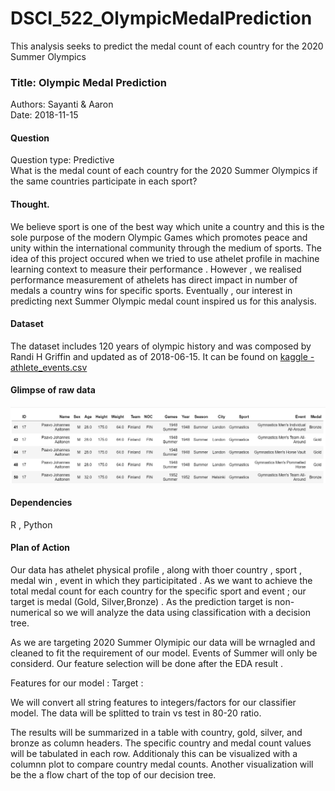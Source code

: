# DSCI_522_OlympicMedalPrediction
This analysis seeks to predict the medal count of each country for the 2020 Summer Olympics

### Title: Olympic Medal Prediction
Authors: Sayanti & Aaron  
Date: 2018-11-15

#### Question
Question type: Predictive  
What is the medal count of each country for the 2020 Summer Olympics if the same countries participate in each sport?

#### Thought.
We believe sport is one of the best way which unite a country and this is the sole purpose of the modern Olympic Games which promotes peace and unity within the international community through the medium of sports. The idea of this project occured when we tried to use athelet profile in machine learning context to measure their performance . However , we realised performance measurement of athelets has direct impact in number of medals a country wins for specific sports. Eventually , our interest in predicting next Summer Olympic medal count inspired us for this analysis.

#### Dataset
The dataset includes 120 years of olympic history and was composed by Randi H Griffin and updated as of 2018-06-15.
It can be found on [kaggle - athlete_events.csv](https://www.kaggle.com/heesoo37/120-years-of-olympic-history-athletes-and-results)

#### Glimpse of raw data 

![](raw_data.png)

#### Dependencies 

R , Python

#### Plan of Action
Our data has athelet physical profile , along with thoer country , sport , medal win , event in which they participitated . As we want to achieve the total medal count for each country for the specific sport and event ; our target is medal (Gold, Silver,Bronze) . As the prediction target is non-numerical so we will analyze the data using classification with a decision tree. 

As we are targeting 2020 Summer Olymipic our data will be wrnagled and cleaned to fit the requirement of our model. Events of Summer will only be considerd. Our feature selection will be done after the EDA result . 

Features for our model : 
Target : 

We will convert all string features to integers/factors for our classifier model. The data will be splitted to train vs test in 80-20 ratio.

The results will be summarized in a table with country, gold, silver, and bronze as column headers. The specific country and medal count values will be tabulated in each row. Additionaly this can be visualized with a columnn plot to compare country medal counts. Another visualization will be the a flow chart of the top of our decision tree.  

